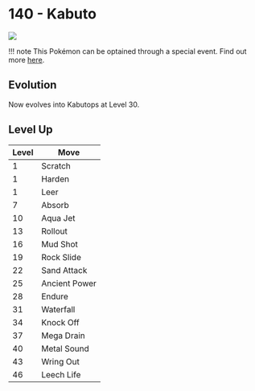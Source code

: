 # 140 - Kabuto
![][140]

!!! note
    This Pokémon can be optained through a special event. Find out more [here](../../special_events/#fossil-pokemon).

## Evolution
Now evolves into Kabutops at Level 30.

## Level Up

Level | Move
---   | ---
  1   | Scratch
  1   | Harden
  1   | Leer
  7   | Absorb
 10   | Aqua Jet
 13   | Rollout
 16   | Mud Shot
 19   | Rock Slide
 22   | Sand Attack
 25   | Ancient Power
 28   | Endure
 31   | Waterfall
 34   | Knock Off
 37   | Mega Drain
 40   | Metal Sound
 43   | Wring Out
 46   | Leech Life



[140]: ../img/pokemon/140.png
